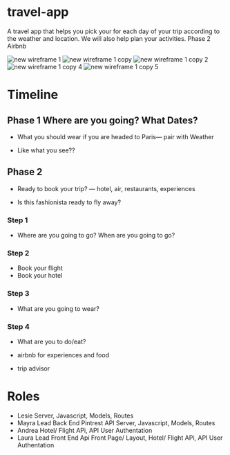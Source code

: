 # travel-app
A travel app that helps you pick your for each day of your trip according to the weather and location. We will also help plan your activities. 
Phase 2 Airbnb

![new wireframe 1](https://user-images.githubusercontent.com/34491285/42727904-50dd0cd0-8774-11e8-9e3c-4cb186a0f6f4.png)
![new wireframe 1 copy](https://user-images.githubusercontent.com/34491285/42727903-50d0d000-8774-11e8-85de-d39d5ad2988f.png)
![new wireframe 1 copy 2](https://user-images.githubusercontent.com/34491285/42727902-50c1c8d0-8774-11e8-82bb-bcf9978240cc.png)
![new wireframe 1 copy 4](https://user-images.githubusercontent.com/34491285/42727901-50b3938c-8774-11e8-98f8-af2aae607710.png)
![new wireframe 1 copy 5](https://user-images.githubusercontent.com/34491285/42727900-50a19f6a-8774-11e8-9915-7010130cc58b.png)

# Timeline
## Phase 1 Where are you going? What Dates?


- What you should wear if you are headed to Paris— pair with Weather


- Like what you see??

## Phase 2

- Ready to book your trip? — hotel, air, restaurants, experiences

- Is this fashionista ready to fly away?


### Step 1

- Where are you going to go? When are you going to go?


### Step 2

- Book your flight
- Book your hotel

### Step 3

- What are you going to wear?

### Step 4


- What are you to do/eat?

- airbnb for experiences and food
- trip advisor


# Roles
- Lesie Server, Javascript, Models, Routes
- Mayra Lead Back End Pintrest API Server, Javascript, Models, Routes
- Andrea Hotel/ Flight APi,  API User Authentation 
- Laura Lead Front End Api Front Page/ Layout, Hotel/ Flight APi,  API User Authentation 

